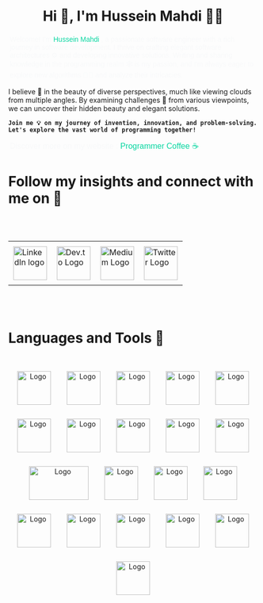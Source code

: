 <h1 align="center"> Hi 👋, I'm  Hussein Mahdi 👨‍💻</h1>
   
<p style="font-size: 14px; font-family:Verdana, Geneva, Tahoma, sans-serif; color:#f8f9fa ; padding: 3px; ">
 Welcome!  I'm <span style="color:#06d6a0 ;">Hussein Mahdi</span> , a passionate software engineer with a rich journey in software development. I thrive on crafting elegant software architectures ⚙ and developing innovative solutions. Writing and sharing knowledge in the programming realm 🕸 is my passion, and I'm always eager to explore new algorithms 🏴‍☠️ and analyze their intricacies.
<br>


I believe 🎯 in the beauty of diverse perspectives, much like viewing clouds from multiple angles. By examining challenges 🥇 from various viewpoints, we can uncover their hidden beauty and elegant solutions.
<br>

    
 
**`Join me 💡 on my journey of invention, innovation, and problem-solving. Let's explore the vast world of programming together!`**
    </p>
     
   <span style="font-size: 16px; font-family:Verdana, Geneva, Tahoma, sans-serif; color:#f8f9fa ; padding: 3px; ">
    Discover more on my website :
    <a href="https://hu8ma.github.io" style="color: #06d6a0;font-size: 16px;text-decoration: none;">Programmer Coffee ☕ </a>
   </span> 

   <br>

   
  
  #  Follow my insights and connect with me on  🥇
  <br>
   <br>
   
   
<table align="center" style="border-collapse: collapse; border: none;">
  <tr>
    <td style="padding: 10px; border: none;"><img src="https://cdn-icons-png.flaticon.com/512/2335/2335380.png" alt="LinkedIn logo" style="width: 68px; height: 68px;"></td>
    <td style="padding: 10px; border: none;"><img src="https://cdn-icons-png.flaticon.com/512/5969/5969109.png" alt="Dev.to Logo" style="width: 68px; height: 68px;"></td>
    <td style="padding: 10px; border: none;"><img src="https://cdn-icons-png.flaticon.com/512/5968/5968906.png" alt="Medium Logo" style="width: 68px; height: 68px;"></td>
    <td style="padding: 10px; border: none;"><img src="https://cdn-icons-png.flaticon.com/512/5969/5969020.png" alt="Twitter Logo" style="width: 68px; height: 68px;"></td>
  </tr>
</table>




<br>
<br>
 
 
   # Languages ​​and Tools 🧰 
 

   <br>
 
 <div  align="center"> 
 <img src="https://cdn-icons-png.flaticon.com/512/226/226777.png" alt="Logo"style="width: 68px; height: 68px; margin: 14px; ;" >
 <img src="https://cdn-icons-png.flaticon.com/512/6132/6132222.png" alt="Logo"style="width: 68px; height: 68px; margin: 14px; ;" >
 <img src="https://cdn-icons-png.flaticon.com/512/6132/6132221.png" alt="Logo"style="width: 68px; height: 68px; margin: 14px; ;" >
 <img src="https://cdn-icons-png.flaticon.com/512/1051/1051277.png" alt="Logo"style="width: 68px; height: 68px; margin: 14px; ;" >
 <img src="https://cdn-icons-png.flaticon.com/512/732/732190.png" alt="Logo"style="width: 68px; height: 68px; margin: 14px; ;" >
 <img src="https://cdn-icons-png.flaticon.com/512/5968/5968292.png" alt="Logo"style="width: 68px; height: 68px; margin: 14px; ;" >
 <img src="https://cdn-icons-png.flaticon.com/512/16425/16425634.png" alt="Logo"style="width: 68px; height: 68px; margin: 14px; ;" >
 <img src="https://github.com/dotnet/brand/blob/main/logo/dotnet-logo.png?raw=true" alt="Logo"style="width: 68px; height: 68px; margin: 14px; ;" >
 <img src="https://cdn-icons-png.flaticon.com/512/5968/5968364.png" alt="Logo"style="width: 68px; height: 68px; margin: 14px; ;" >
 <img src="https://upload.wikimedia.org/wikipedia/commons/2/29/Postgresql_elephant.svg" alt="Logo"style="width: 68px; height: 68px; margin: 14px; ;" >
 <img src="https://upload.wikimedia.org/wikipedia/commons/3/38/SQLite370.svg" alt="Logo"style="width: 120px; height: 68px; margin: 14px; ;" >
 <img src="https://www.svgrepo.com/show/331488/mongodb.svg" alt="Logo"style="width: 68px; height: 68px; margin: 14px; ;" >
 <img src="https://www.svgrepo.com/show/354272/redis.svg" alt="Logo"style="width: 68px; height: 68px; margin: 14px; ;" >
 <img src="https://tailwindcss.com/_next/static/media/tailwindcss-mark.3c5441fc7a190fb1800d4a5c7f07ba4b1345a9c8.svg" alt="Logo"style="width: 68px; height: 68px; margin: 14px; ;" >
 <img src="https://cdn-icons-png.flaticon.com/512/15466/15466163.png" alt="Logo"style="width: 68px; height: 68px; margin: 14px; ;" >
 <img src="https://img.icons8.com/?size=256&id=EgOU93v1DHjU&format=png" alt="Logo"style="width: 68px; height: 68px; margin: 14px; ;" >
 <img src="https://www.svgrepo.com/show/354202/postman-icon.svg" alt="Logo"style="width: 68px; height: 68px; margin: 14px; ;" >
 <img src="https://www.svgrepo.com/show/452129/vs-code.svg" alt="Logo"style="width: 68px; height: 68px; margin: 14px; ;" >
 <img src="https://www.svgrepo.com/show/354520/visual-studio.svg" alt="Logo"style="width: 68px; height: 68px; margin: 14px; ;" >
 <img src="https://img.icons8.com/?size=256&id=UE01mCLFBOl4&format=png" alt="Logo"style="width: 68px; height: 68px; margin: 14px; ;" >
</div>
<br>

 <br>

 </body>
